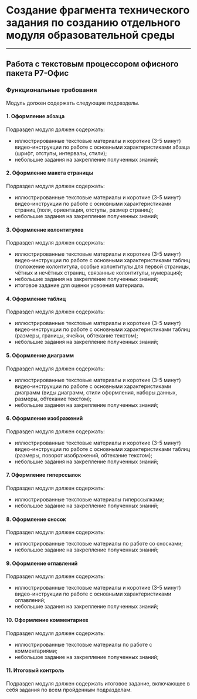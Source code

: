 # Создание фрагмента технического задания по созданию отдельного модуля образовательной среды

---

## Работа с текстовым процессором офисного пакета Р7-Офис

### Функциональные требования

Модуль должен содержать следующие подразделы.

#### 1. Оформление абзаца

Подраздел модуля должен содержать:

* иллюстрированные текстовые материалы и короткие (3-5 минут) видео-инструкции по работе с основными характеристиками абзаца (шрифт, отступы, интервалы, стили);
* небольшие задания на закрепление полученных знаний;

#### 2. Оформление макета страницы

Подраздел модуля должен содержать:

* иллюстрированные текстовые материалы и короткие (3-5 минут) видео-инструкции по работе с основными характеристиками страниц (поля, ориентация, отступы, размер страниц);
* небольшие задания на закрепление полученных знаний;

#### 3. Оформление колонтитулов

Подраздел модуля должен содержать:

* иллюстрированные текстовые материалы и короткие (3-5 минут) видео-инструкции по работе с основными характеристиками таблиц (положение колонтитула, особые колонтитулы для первой страницы, чётных и нечётных страниц, связанные колонтитулы, нумерация);
* небольшие задания на закрепление полученных знаний;
* итоговое задание для оценки усвоения материала.

#### 4. Оформление таблиц

Подраздел модуля должен содержать:

* иллюстрированные текстовые материалы и короткие (3-5 минут) видео-инструкции по работе с основными характеристиками таблиц (размеры, границы, ячейки, обтекание текстом);
* небольшие задания на закрепление полученных знаний;

#### 5. Оформление диаграмм

Подраздел модуля должен содержать:

* иллюстрированные текстовые материалы и короткие (3-5 минут) видео-инструкции по работе с основными характеристиками диаграмм (виды диаграмм, стили оформления, наборы данных, размеры, обтекание текстом);
* небольшие задания на закрепление полученных знаний;

#### 6. Оформление изображений

Подраздел модуля должен содержать:

* иллюстрированные текстовые материалы и короткие (3-5 минут) видео-инструкции по работе с основными характеристиками таблиц (размеры, поворот изображений, обтекание текстом);
* небольшие задания на закрепление полученных знаний;

#### 7. Оформление гиперссылок

Подраздел модуля должен содержать:

* иллюстрированные текстовые материалы гиперссылками;
* небольшое задание на закрепление полученных знаний;

#### 8. Оформление сносок

Подраздел модуля должен содержать:

* иллюстрированные текстовые материалы по работе со сносками;
* небольшое задание на закрепление полученных знаний;

#### 9. Оформление оглавлений

Подраздел модуля должен содержать:

* иллюстрированные текстовые материалы и короткие (3-5 минут) видео-инструкции по работе с основными характеристиками оглавлений;
* небольшие задания на закрепление полученных знаний;

#### 10. Оформление комментариев

Подраздел модуля должен содержать:

* иллюстрированные текстовые материалы по работе с комментариями;
* небольшое задание на закрепление полученных знаний;

#### 11. Итоговый контроль

Подраздел модуля должен содержать итоговое задание, включающее в себя задания по всем пройденным подразделам.
